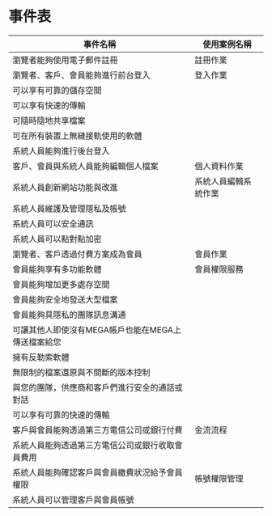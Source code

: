 # 事件表
|事件名稱|使用案例名稱|
|-------|-----------|
|瀏覽者能夠使用電子郵件註冊|註冊作業
|瀏覽者、客戶、會員能夠進行前台登入|登入作業|
|可以享有可靠的儲存空間
|可以享有快速的傳輸
|可隨時隨地共享檔案
|可在所有裝置上無縫接軌使用的軟體
|系統人員能夠進行後台登入
|客戶、會員與系統人員能夠編輯個人檔案|個人資料作業|
|系統人員創新網站功能與改進|系統人員編輯系統作業
|系統人員維護及管理隱私及帳號
|系統人員可以安全通訊
|系統人員可以點對點加密
|瀏覽者、客戶透過付費方案成為會員|會員作業
|會員能夠享有多功能軟體|會員權限服務
|會員能夠增加更多處存空間
|會員能夠安全地發送大型檔案
|會員能夠具隱私的團隊訊息溝通
|可讓其他人即使沒有MEGA帳戶也能在MEGA上傳送檔案給您
|擁有反勒索軟體
|無限制的檔案還原與不間斷的版本控制
|與您的團隊，供應商和客戶們進行安全的通話或對話
|可以享有可靠的快速的傳輸
|客戶與會員能夠透過第三方電信公司或銀行付費|金流流程|
|系統人員能夠透過第三方電信公司或銀行收取會員費用
|系統人員能夠確認客戶與會員繳費狀況給予會員權限|帳號權限管理
|系統人員可以管理客戶與會員帳號
